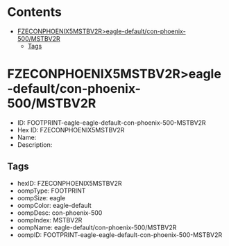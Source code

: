 



Contents
========

* [FZECONPHOENIX5MSTBV2R>eagle-default/con-phoenix-500/MSTBV2R](#fzeconphoenix5mstbv2reagle-defaultcon-phoenix-500mstbv2r)
	* [Tags](#tags)

# FZECONPHOENIX5MSTBV2R>eagle-default/con-phoenix-500/MSTBV2R

- ID: FOOTPRINT-eagle-eagle-default-con-phoenix-500-MSTBV2R
- Hex ID: FZECONPHOENIX5MSTBV2R
- Name: 
- Description: 

## Tags

- hexID: FZECONPHOENIX5MSTBV2R
- oompType: FOOTPRINT
- oompSize: eagle
- oompColor: eagle-default
- oompDesc: con-phoenix-500
- oompIndex: MSTBV2R
- oompName: eagle-default/con-phoenix-500/MSTBV2R
- oompID: FOOTPRINT-eagle-eagle-default-con-phoenix-500-MSTBV2R
